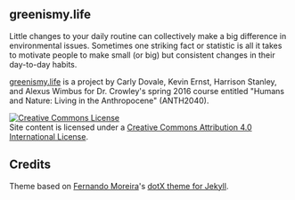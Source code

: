 ## greenismy.life

Little changes to your daily routine can collectively make a big difference in
environmental issues. Sometimes one striking fact or statistic is all it takes
to motivate people to make small (or big) but consistent changes in their
day-to-day habits.

[greenismy.life](http://greenismy.life) is a project by Carly Dovale, Kevin
Ernst, Harrison Stanley, and Alexus Wimbus for Dr. Crowley's spring 2016 course
entitled "Humans and Nature: Living in the Anthropocene" (ANTH2040).

<a rel="license" href="http://creativecommons.org/licenses/by/4.0/"><img alt="Creative Commons License" style="border-width:0" src="https://i.creativecommons.org/l/by/4.0/80x15.png" /></a><br />Site content is licensed under a <a rel="license" href="http://creativecommons.org/licenses/by/4.0/">Creative Commons Attribution 4.0 International License</a>.

## Credits
Theme based on [Fernando Moreira](https://github.com/nandomoreirame)'s
[dotX theme for Jekyll](https://github.com/nandomoreirame/dotX).
